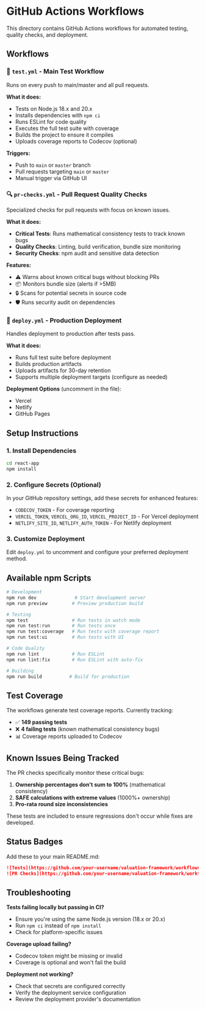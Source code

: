 # GitHub Actions Workflows

This directory contains GitHub Actions workflows for automated testing, quality checks, and deployment.

## Workflows

### 🧪 `test.yml` - Main Test Workflow
Runs on every push to main/master and all pull requests.

**What it does:**
- Tests on Node.js 18.x and 20.x
- Installs dependencies with `npm ci`
- Runs ESLint for code quality
- Executes the full test suite with coverage
- Builds the project to ensure it compiles
- Uploads coverage reports to Codecov (optional)

**Triggers:**
- Push to `main` or `master` branch
- Pull requests targeting `main` or `master`
- Manual trigger via GitHub UI

### 🔍 `pr-checks.yml` - Pull Request Quality Checks
Specialized checks for pull requests with focus on known issues.

**What it does:**
- **Critical Tests**: Runs mathematical consistency tests to track known bugs
- **Quality Checks**: Linting, build verification, bundle size monitoring  
- **Security Checks**: npm audit and sensitive data detection

**Features:**
- ⚠️ Warns about known critical bugs without blocking PRs
- 📦 Monitors bundle size (alerts if >5MB)
- 🔒 Scans for potential secrets in source code
- 🛡️ Runs security audit on dependencies

### 🚀 `deploy.yml` - Production Deployment
Handles deployment to production after tests pass.

**What it does:**
- Runs full test suite before deployment
- Builds production artifacts
- Uploads artifacts for 30-day retention
- Supports multiple deployment targets (configure as needed)

**Deployment Options** (uncomment in the file):
- Vercel
- Netlify  
- GitHub Pages

## Setup Instructions

### 1. Install Dependencies
```bash
cd react-app
npm install
```

### 2. Configure Secrets (Optional)
In your GitHub repository settings, add these secrets for enhanced features:

- `CODECOV_TOKEN` - For coverage reporting
- `VERCEL_TOKEN`, `VERCEL_ORG_ID`, `VERCEL_PROJECT_ID` - For Vercel deployment
- `NETLIFY_SITE_ID`, `NETLIFY_AUTH_TOKEN` - For Netlify deployment

### 3. Customize Deployment
Edit `deploy.yml` to uncomment and configure your preferred deployment method.

## Available npm Scripts

```bash
# Development
npm run dev              # Start development server
npm run preview         # Preview production build

# Testing  
npm test                # Run tests in watch mode
npm run test:run        # Run tests once
npm run test:coverage   # Run tests with coverage report
npm run test:ui         # Run tests with UI

# Code Quality
npm run lint            # Run ESLint
npm run lint:fix        # Run ESLint with auto-fix

# Building
npm run build          # Build for production
```

## Test Coverage

The workflows generate test coverage reports. Currently tracking:
- ✅ **149 passing tests** 
- ❌ **4 failing tests** (known mathematical consistency bugs)
- 📊 Coverage reports uploaded to Codecov

## Known Issues Being Tracked

The PR checks specifically monitor these critical bugs:
1. **Ownership percentages don't sum to 100%** (mathematical consistency)
2. **SAFE calculations with extreme values** (1000%+ ownership)
3. **Pro-rata round size inconsistencies**

These tests are included to ensure regressions don't occur while fixes are developed.

## Status Badges

Add these to your main README.md:

```markdown
![Tests](https://github.com/your-username/valuation-framework/workflows/Run%20Tests/badge.svg)
![PR Checks](https://github.com/your-username/valuation-framework/workflows/Pull%20Request%20Checks/badge.svg)
```

## Troubleshooting

**Tests failing locally but passing in CI?**
- Ensure you're using the same Node.js version (18.x or 20.x)
- Run `npm ci` instead of `npm install`
- Check for platform-specific issues

**Coverage upload failing?**
- Codecov token might be missing or invalid
- Coverage is optional and won't fail the build

**Deployment not working?**
- Check that secrets are configured correctly
- Verify the deployment service configuration
- Review the deployment provider's documentation